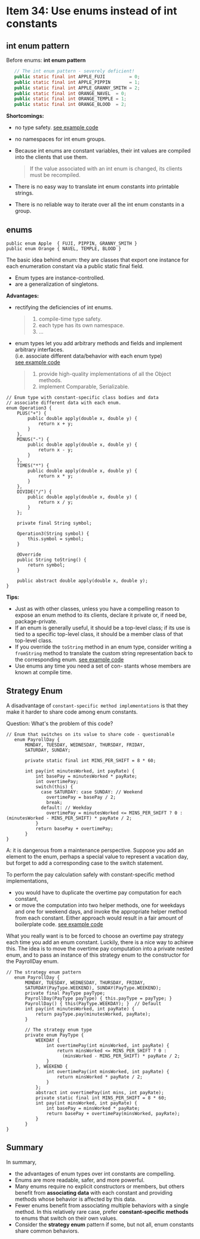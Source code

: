 # Item 34: Use enums instead of int constants

## int enum pattern

Before enums: **int enum pattern**

 ``` java
    // The int enum pattern - severely deficient!
    public static final int APPLE_FUJI         = 0;
    public static final int APPLE_PIPPIN       = 1;
    public static final int APPLE_GRANNY_SMITH = 2;
    public static final int ORANGE_NAVEL  = 0;
    public static final int ORANGE_TEMPLE = 1;
    public static final int ORANGE_BLOOD  = 2;
 ```


**Shortcomings:**
 - no type safety. [see example code](../main/src/java/com/effectivejava/ch06_enums_annotations/Item34_1_IntConstantPattern.java)
 - no namespaces for int enum groups.
 - Because int enums are constant variables, their int values are compiled into the clients that use them.
    > If the value associated with an int enum is changed, its clients must be recompiled.

 - There is no easy way to translate int enum constants into printable strings.
 - There is no reliable way to iterate over all the int enum constants in a group.
 
## enums

```
public enum Apple  { FUJI, PIPPIN, GRANNY_SMITH }
public enum Orange { NAVEL, TEMPLE, BLOOD }
```

The basic idea behind enum:
they are classes that export one instance for each enumeration constant via a public static final field.
- Enum types are instance-controlled.
- are a generalization of singletons.

**Advantages:**
- rectifying the deficiencies of int enums.
    > 1. compile-time type safety.
    > 2. each type has its own namespace.
    > 3. ...
- enum types let you add arbitrary methods and fields and implement arbitrary interfaces.  
(i.e. associate different data/behavior with each enum type)  
[see example code](../main/src/java/com/effectivejava/ch06_enums_annotations/Item34_2_Enum.java)
    > 1. provide high-quality implementations of all the Object methods.
    > 2. implement Comparable, Serializable.

```
// Enum type with constant-specific class bodies and data
// associate different data with each enum.
enum Operation3 {
	PLUS("+") {
		public double apply(double x, double y) {
			return x + y;
		}
	},
	MINUS("-") {
		public double apply(double x, double y) {
			return x - y;
		}
	},
	TIMES("*") {
		public double apply(double x, double y) {
			return x * y;
		}
	},
	DIVIDE("/") {
		public double apply(double x, double y) {
			return x / y;
		}
	};

	private final String symbol;

	Operation3(String symbol) {
		this.symbol = symbol;
	}

	@Override
	public String toString() {
		return symbol;
	}

	public abstract double apply(double x, double y);
}
```

    
**Tips:**
- Just as with other classes, unless you have a compelling reason to expose an enum method to its clients, declare it private or, if need be, package-private.
- If an enum is generally useful, it should be a top-level class; if its use is tied to a specific top-level class, it should be a member class of that top-level class.
- If you override the `toString` method in an enum type, consider writing a `fromString` method to translate the custom string representation back to the corresponding enum.
[see example code](../main/src/java/com/effectivejava/ch06_enums_annotations/Item34_3_FromString.java)
- Use enums any time you need a set of con- stants whose members are known at compile time.

## Strategy Enum

A disadvantage of `constant-specific method implementations` is that they make it harder to share code among enum constants.

Question: What's the problem of this code?
```
// Enum that switches on its value to share code - questionable
   enum PayrollDay {
       MONDAY, TUESDAY, WEDNESDAY, THURSDAY, FRIDAY,
       SATURDAY, SUNDAY;

       private static final int MINS_PER_SHIFT = 8 * 60;

       int pay(int minutesWorked, int payRate) {
           int basePay = minutesWorked * payRate;
           int overtimePay;
           switch(this) {
             case SATURDAY: case SUNDAY: // Weekend
               overtimePay = basePay / 2;
               break;
             default: // Weekday
               overtimePay = minutesWorked <= MINS_PER_SHIFT ? 0 : (minutesWorked - MINS_PER_SHIFT) * payRate / 2;
           }
           return basePay + overtimePay;
       }
}
```

A: it is dangerous from a maintenance perspective. Suppose you add an element to the enum, perhaps a special value to represent a vacation day, but forget to add a corresponding case to the switch statement.

To perform the pay calculation safely with constant-specific method implementations,
- you would have to duplicate the overtime pay computation for each constant,
- or move the computation into two helper methods, one for weekdays and one for weekend days, and invoke the appropriate helper method from each constant.
Either approach would result in a fair amount of boilerplate code.
[see example code](../main/src/java/com/effectivejava/ch06_enums_annotations/Item34_4_StrategyEnum.java)


What you really want is to be forced to choose an overtime pay strategy each time you add an enum constant.
Luckily, there is a nice way to achieve this. The idea is to move the overtime pay computation into a private nested enum, and to pass an instance of this strategy enum to the constructor for the PayrollDay enum.

```
// The strategy enum pattern
   enum PayrollDay {
       MONDAY, TUESDAY, WEDNESDAY, THURSDAY, FRIDAY,
       SATURDAY(PayType.WEEKEND), SUNDAY(PayType.WEEKEND);
       private final PayType payType;
       PayrollDay(PayType payType) { this.payType = payType; }
       PayrollDay() { this(PayType.WEEKDAY); }  // Default
       int pay(int minutesWorked, int payRate) {
           return payType.pay(minutesWorked, payRate);
       }
       
       // The strategy enum type
       private enum PayType {
           WEEKDAY {
               int overtimePay(int minsWorked, int payRate) {
                   return minsWorked <= MINS_PER_SHIFT ? 0 :
                     (minsWorked - MINS_PER_SHIFT) * payRate / 2;
               }
           }, WEEKEND {
               int overtimePay(int minsWorked, int payRate) {
                   return minsWorked * payRate / 2;
               }
           };
           abstract int overtimePay(int mins, int payRate);
           private static final int MINS_PER_SHIFT = 8 * 60;
           int pay(int minsWorked, int payRate) {
               int basePay = minsWorked * payRate;
               return basePay + overtimePay(minsWorked, payRate);
           }
       }
}
```


## Summary
In summary,
- the advantages of enum types over int constants are compelling.
- Enums are more readable, safer, and more powerful.
- Many enums require no explicit constructors or members, but others benefit from **associating data** with each constant and providing methods whose behavior is affected by this data.
- Fewer enums benefit from associating multiple behaviors with a single method.
In this relatively rare case, prefer **constant-specific methods** to enums that switch on their own values.
- Consider the **strategy enum** pattern if some, but not all, enum constants share common behaviors.

